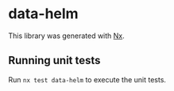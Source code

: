 # data-helm

This library was generated with [Nx](https://nx.dev).

## Running unit tests

Run `nx test data-helm` to execute the unit tests.
